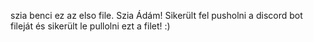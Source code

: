 szia benci ez az elso file. 
Szia Ádám! Sikerült fel pusholni a discord bot fileját és sikerült le pullolni ezt a filet! :)
